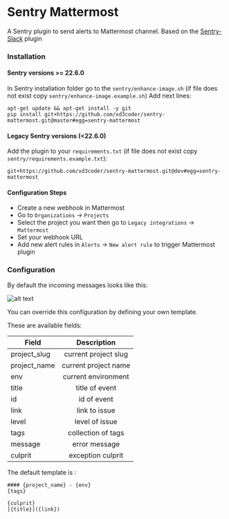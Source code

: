 # Sentry Mattermost

A Sentry plugin to send alerts to Mattermost channel.
Based on the [Sentry-Slack](https://github.com/getsentry/sentry-slack) plugin

### Installation 

#### Sentry versions >= 22.6.0
In Sentry installation folder go to the `sentry/enhance-image.sh` (if file does not exist copy `sentry/enhance-image.example.sh`)
Add next lines:
```
apt-get update && apt-get install -y git
pip install git+https://github.com/xd3coder/sentry-mattermost.git@master#egg=sentry-mattermost
```

#### Legacy Sentry versions (<22.6.0)
Add the plugin to your `requirements.txt` (if file does not exist copy `sentry/requirements.example.txt`):
```
git+https://github.com/xd3coder/sentry-mattermost.git@dev#egg=sentry-mattermost
```

#### Configuration Steps
- Create a new webhook in Mattermost
- Go to `Organizations` -> `Projects`
- Select the project you want then go to `Legacy integrations` -> `Mattermost`
- Set your webhook URL
- Add new alert rules in `Alerts` -> `New alert rule` to trigger Mattermost plugin


### Configuration

By default the incoming messages looks like this:

![alt text](https://xd3coder.github.io/image-host/sentry-mattermost/output.jpg "Output")

You can override this configuration by defining your own template.

These are available fields:

| Field         | Description    
| ------------- |:-------------:|
| project_slug  | current project slug |
| project_name  | current project name      |  
| env | current environment  | 
|title | title of event |
| id | id of event      | 
| link | link to issue      | 
| level | level of issue     | 
| tags | collection of tags     | 
|message| error message |
| culprit | exception culprit  |

The default template is :

```
#### {project_name} - {env}
{tags}

{culprit}
[{title}]({link})
```
